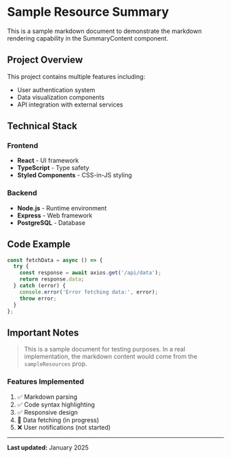 # Sample Resource Summary

This is a sample markdown document to demonstrate the markdown rendering capability in the SummaryContent component.

## Project Overview

This project contains multiple features including:

- User authentication system
- Data visualization components
- API integration with external services

## Technical Stack

### Frontend

- **React** - UI framework
- **TypeScript** - Type safety
- **Styled Components** - CSS-in-JS styling

### Backend

- **Node.js** - Runtime environment
- **Express** - Web framework
- **PostgreSQL** - Database

## Code Example

```javascript
const fetchData = async () => {
  try {
    const response = await axios.get('/api/data');
    return response.data;
  } catch (error) {
    console.error('Error fetching data:', error);
    throw error;
  }
};
```

## Important Notes

> This is a sample document for testing purposes. In a real implementation, the markdown content would come from the `sampleResources` prop.

### Features Implemented

1. ✅ Markdown parsing
2. ✅ Code syntax highlighting
3. ✅ Responsive design
4. 🔄 Data fetching (in progress)
5. ❌ User notifications (not started)

---

**Last updated:** January 2025
